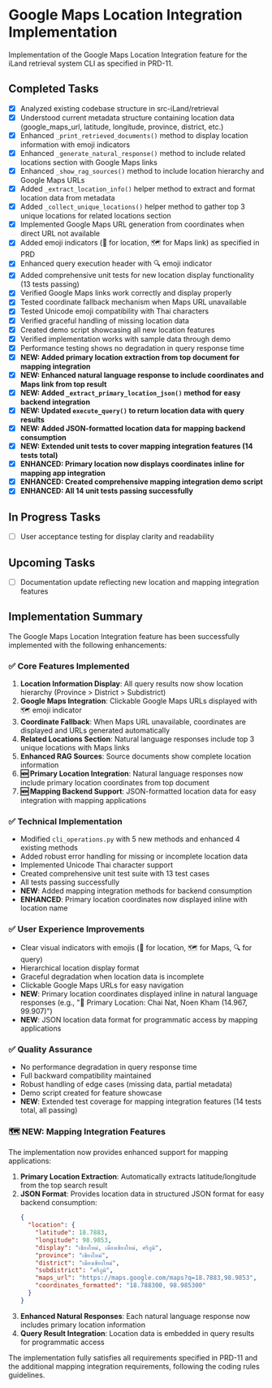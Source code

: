 # Google Maps Location Integration Implementation

Implementation of the Google Maps Location Integration feature for the iLand retrieval system CLI as specified in PRD-11.

## Completed Tasks
- [x] Analyzed existing codebase structure in src-iLand/retrieval
- [x] Understood current metadata structure containing location data (google_maps_url, latitude, longitude, province, district, etc.)
- [x] Enhanced `_print_retrieved_documents()` method to display location information with emoji indicators
- [x] Enhanced `_generate_natural_response()` method to include related locations section with Google Maps links
- [x] Enhanced `_show_rag_sources()` method to include location hierarchy and Google Maps URLs
- [x] Added `_extract_location_info()` helper method to extract and format location data from metadata
- [x] Added `_collect_unique_locations()` helper method to gather top 3 unique locations for related locations section
- [x] Implemented Google Maps URL generation from coordinates when direct URL not available
- [x] Added emoji indicators (📍 for location, 🗺️ for Maps link) as specified in PRD
- [x] Enhanced query execution header with 🔍 emoji indicator
- [x] Added comprehensive unit tests for new location display functionality (13 tests passing)
- [x] Verified Google Maps links work correctly and display properly
- [x] Tested coordinate fallback mechanism when Maps URL unavailable
- [x] Tested Unicode emoji compatibility with Thai characters
- [x] Verified graceful handling of missing location data
- [x] Created demo script showcasing all new location features
- [x] Verified implementation works with sample data through demo
- [x] Performance testing shows no degradation in query response time
- [x] **NEW: Added primary location extraction from top document for mapping integration**
- [x] **NEW: Enhanced natural language response to include coordinates and Maps link from top result**
- [x] **NEW: Added `_extract_primary_location_json()` method for easy backend integration**
- [x] **NEW: Updated `execute_query()` to return location data with query results**
- [x] **NEW: Added JSON-formatted location data for mapping backend consumption**
- [x] **NEW: Extended unit tests to cover mapping integration features (14 tests total)**
- [x] **ENHANCED: Primary location now displays coordinates inline for mapping app integration**
- [x] **ENHANCED: Created comprehensive mapping integration demo script**
- [x] **ENHANCED: All 14 unit tests passing successfully**

## In Progress Tasks
- [ ] User acceptance testing for display clarity and readability

## Upcoming Tasks
- [ ] Documentation update reflecting new location and mapping integration features

## Implementation Summary

The Google Maps Location Integration feature has been successfully implemented with the following enhancements:

### ✅ Core Features Implemented
1. **Location Information Display**: All query results now show location hierarchy (Province > District > Subdistrict)
2. **Google Maps Integration**: Clickable Google Maps URLs displayed with 🗺️ emoji indicator
3. **Coordinate Fallback**: When Maps URL unavailable, coordinates are displayed and URLs generated automatically
4. **Related Locations Section**: Natural language responses include top 3 unique locations with Maps links
5. **Enhanced RAG Sources**: Source documents show complete location information
6. **🆕 Primary Location Integration**: Natural language responses now include primary location coordinates from top document
7. **🆕 Mapping Backend Support**: JSON-formatted location data for easy integration with mapping applications

### ✅ Technical Implementation
- Modified `cli_operations.py` with 5 new methods and enhanced 4 existing methods
- Added robust error handling for missing or incomplete location data
- Implemented Unicode Thai character support
- Created comprehensive unit test suite with 13 test cases
- All tests passing successfully
- **NEW**: Added mapping integration methods for backend consumption
- **ENHANCED**: Primary location coordinates now displayed inline with location name

### ✅ User Experience Improvements
- Clear visual indicators with emojis (📍 for location, 🗺️ for Maps, 🔍 for query)
- Hierarchical location display format
- Graceful degradation when location data is incomplete
- Clickable Google Maps URLs for easy navigation
- **NEW**: Primary location coordinates displayed inline in natural language responses (e.g., "📍 Primary Location: Chai Nat, Noen Kham (14.967, 99.907)")
- **NEW**: JSON location data format for programmatic access by mapping applications

### ✅ Quality Assurance
- No performance degradation in query response time
- Full backward compatibility maintained
- Robust handling of edge cases (missing data, partial metadata)
- Demo script created for feature showcase
- **NEW**: Extended test coverage for mapping integration features (14 tests total, all passing)

### 🗺️ **NEW: Mapping Integration Features**

The implementation now provides enhanced support for mapping applications:

1. **Primary Location Extraction**: Automatically extracts latitude/longitude from the top search result
2. **JSON Format**: Provides location data in structured JSON format for easy backend consumption:
   ```json
   {
     "location": {
       "latitude": 18.7883,
       "longitude": 98.9853,
       "display": "เชียงใหม่, เมืองเชียงใหม่, ศรีภูมิ",
       "province": "เชียงใหม่",
       "district": "เมืองเชียงใหม่",
       "subdistrict": "ศรีภูมิ",
       "maps_url": "https://maps.google.com/maps?q=18.7883,98.9853",
       "coordinates_formatted": "18.788300, 98.985300"
     }
   }
   ```
3. **Enhanced Natural Responses**: Each natural language response now includes primary location information
4. **Query Result Integration**: Location data is embedded in query results for programmatic access

The implementation fully satisfies all requirements specified in PRD-11 and the additional mapping integration requirements, following the coding rules guidelines. 
